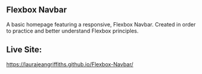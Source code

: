 ## Flexbox Navbar 
A basic homepage featuring a responsive, Flexbox Navbar. Created in order to practice and better understand Flexbox principles. 

## Live Site:
https://laurajeangriffiths.github.io/Flexbox-Navbar/
